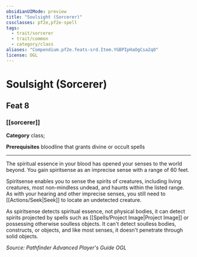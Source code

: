 ```yaml
---
obsidianUIMode: preview
title: "Soulsight (Sorcerer)"
cssclasses: pf2e,pf2e-spell
tags:
  - trait/sorcerer
  - trait/common
  - category/class
aliases: "Compendium.pf2e.feats-srd.Item.YGBPIpHaOgCsa2qO"
license: OGL
---
```

# Soulsight (Sorcerer)
## Feat 8
### [[sorcerer]]

**Category** class; 



**Prerequisites** bloodline that grants divine or occult spells
* * *
The spiritual essence in your blood has opened your senses to the world beyond. You gain spiritsense as an imprecise sense with a range of 60 feet.

Spiritsense enables you to sense the spirits of creatures, including living creatures, most non-mindless undead, and haunts within the listed range. As with your hearing and other imprecise senses, you still need to [[Actions/Seek|Seek]] to locate an undetected creature.

As spiritsense detects spiritual essence, not physical bodies, it can detect spirits projected by spells such as [[Spells/Project Image|Project Image]] or possessing otherwise soulless objects. It can't detect soulless bodies, constructs, or objects, and like most senses, it doesn't penetrate through solid objects.

*Source: Pathfinder Advanced Player's Guide*
*OGL*